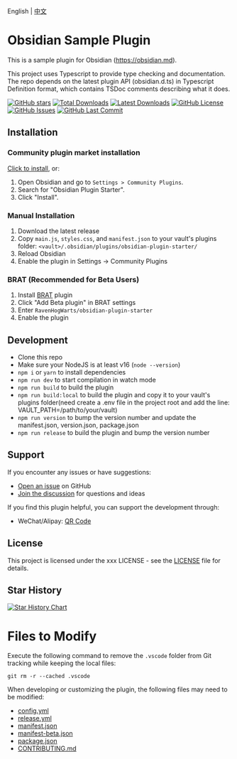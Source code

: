 English | [中文](https://github.com/RavenHogWarts/obsidian-plugin-starter/blob/master/README-zh.md)

# Obsidian Sample Plugin
This is a sample plugin for Obsidian (https://obsidian.md).

This project uses Typescript to provide type checking and documentation.
The repo depends on the latest plugin API (obsidian.d.ts) in Typescript Definition format, which contains TSDoc comments describing what it does.

[![GitHub stars](https://img.shields.io/github/stars/RavenHogWarts/obsidian-plugin-starter?style=flat&label=Stars)](https://github.com/RavenHogWarts/obsidian-plugin-starter/stargazers)
[![Total Downloads](https://img.shields.io/github/downloads/RavenHogWarts/obsidian-plugin-starter/total?style=flat&label=Total%20Downloads)](https://github.com/RavenHogWarts/obsidian-plugin-starter/releases)
[![Latest Downloads](https://img.shields.io/github/downloads/RavenHogWarts/obsidian-plugin-starter/latest/total?style=flat&label=Latest%20Downloads)](https://github.com/RavenHogWarts/obsidian-plugin-starter/releases/latest)
[![GitHub License](https://img.shields.io/github/license/RavenHogWarts/obsidian-plugin-starter?style=flat&label=License)](https://github.com/RavenHogWarts/obsidian-plugin-starter/blob/master/LICENSE)
[![GitHub Issues](https://img.shields.io/github/issues/RavenHogWarts/obsidian-plugin-starter?style=flat&label=Issues)](https://github.com/RavenHogWarts/obsidian-plugin-starter/issues)
[![GitHub Last Commit](https://img.shields.io/github/last-commit/RavenHogWarts/obsidian-plugin-starter?style=flat&label=Last%20Commit)](https://github.com/RavenHogWarts/obsidian-plugin-starter/commits/master)

## Installation
### Community plugin market installation

[Click to install](obsidian://show-plugin?id=obsidian-plugin-starter), or:

1. Open Obsidian and go to `Settings > Community Plugins`.
2. Search for "Obsidian Plugin Starter".
3. Click "Install".

### Manual Installation

1. Download the latest release
2. Copy `main.js`, `styles.css`, and `manifest.json` to your vault's plugins folder: `<vault>/.obsidian/plugins/obsidian-plugin-starter/`
3. Reload Obsidian
4. Enable the plugin in Settings → Community Plugins

### BRAT (Recommended for Beta Users)

1. Install [BRAT](https://github.com/TfTHacker/obsidian42-brat) plugin
2. Click "Add Beta plugin" in BRAT settings
3. Enter `RavenHogWarts/obsidian-plugin-starter`
4. Enable the plugin

## Development

- Clone this repo
- Make sure your NodeJS is at least v16 (`node --version`)
- `npm i` or `yarn` to install dependencies
- `npm run dev` to start compilation in watch mode
- `npm run build` to build the plugin
- `npm run build:local` to build the plugin and copy it to your vault's plugins folder(need create a .env file in the project root and add the line: VAULT_PATH=/path/to/your/vault)
- `npm run version` to bump the version number and update the manifest.json, version.json, package.json
- `npm run release` to build the plugin and bump the version number

## Support

If you encounter any issues or have suggestions:
- [Open an issue](https://github.com/RavenHogWarts/obsidian-plugin-starter/issues) on GitHub
- [Join the discussion](https://github.com/RavenHogWarts/obsidian-plugin-starter/discussions) for questions and ideas

If you find this plugin helpful, you can support the development through:
- WeChat/Alipay: [QR Code](https://s2.loli.net/2024/05/06/lWBj3ObszUXSV2f.png)

## License

This project is licensed under the xxx LICENSE - see the [LICENSE](LICENSE) file for details.

## Star History

[![Star History Chart](https://api.star-history.com/svg?repos=RavenHogWarts/obsidian-plugin-starter&type=Timeline)](https://www.star-history.com/#RavenHogWarts/obsidian-plugin-starter&Timeline)

# Files to Modify

Execute the following command to remove the `.vscode` folder from Git tracking while keeping the local files:
```
git rm -r --cached .vscode
```

When developing or customizing the plugin, the following files may need to be modified:

- [config.yml](./.github/ISSUE_TEMPLATE/config.yml)
- [release.yml](./.github/workflows/release.yml)
- [manifest.json](./manifest.json)
- [manifest-beta.json](./manifest-beta.json)
- [package.json](./package.json)
- [CONTRIBUTING.md](./CONTRIBUTING.md)